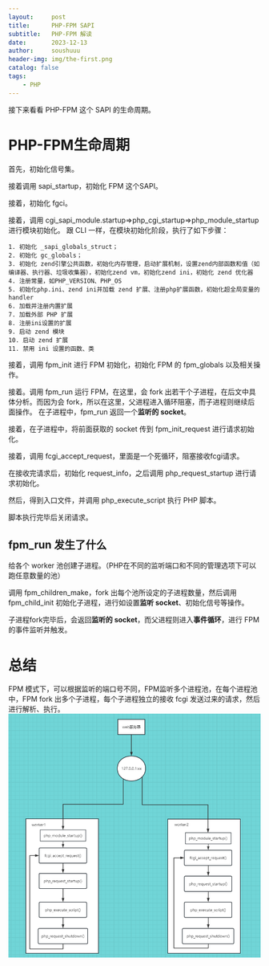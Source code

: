 ```yaml
---
layout:     post
title:      PHP-FPM SAPI
subtitle:   PHP-FPM 解读
date:       2023-12-13
author:     soushuuu
header-img: img/the-first.png
catalog: false
tags:
    - PHP
---
```


接下来看看 PHP-FPM 这个 SAPI 的生命周期。

# PHP-FPM生命周期

首先，初始化信号集。

接着调用 sapi_startup，初始化 FPM 这个SAPI。

接着，初始化 fgci。

接着，调用 cgi_sapi_module.startup=>php_cgi_startup=>php_module_startup 进行模块初始化。
跟 CLI 一样，在模块初始化阶段，执行了如下步骤：

    1. 初始化 _sapi_globals_struct；
    2. 初始化 gc_globals；
    3. 初始化 zend引擎公共函数，初始化内存管理，启动扩展机制，设置zend内部函数和值（如编译器、执行器、垃圾收集器），初始化zend vm，初始化zend ini，初始化 zend 优化器
    4. 注册常量，如PHP_VERSION、PHP_OS
    5. 初始化php.ini、zend ini并加载 zend 扩展、注册php扩展函数，初始化超全局变量的handler
    6. 加载并注册内置扩展
    7. 加载外部 PHP 扩展
    8. 注册ini设置的扩展
    9. 启动 zend 模块
    10. 启动 zend 扩展
    11. 禁用 ini 设置的函数、类

接着，调用 fpm_init 进行 FPM 初始化，初始化 FPM 的 fpm_globals 以及相关操作。

接着。调用 fpm_run 运行 FPM，在这里，会 fork 出若干个子进程，在后文中具体分析。而因为会 fork，所以在这里，父进程进入循环阻塞，而子进程则继续后面操作。
在子进程中，fpm_run 返回一个**监听的 socket**。

接着，在子进程中，将前面获取的 socket 传到 fpm_init_request 进行请求初始化。

接着，调用 fcgi_accept_request，里面是一个死循环，阻塞接收fcgi请求。

在接收完请求后，初始化 request_info，之后调用 php_request_startup 进行请求初始化。

然后，得到入口文件，并调用 php_execute_script 执行 PHP 脚本。

脚本执行完毕后关闭请求。

## fpm_run 发生了什么

给各个 worker 池创建子进程。（PHP在不同的监听端口和不同的管理选项下可以跑任意数量的池）

调用 fpm_children_make，fork 出每个池所设定的子进程数量，然后调用 fpm_child_init 初始化子进程，进行如设置**监听 socket**、初始化信号等操作。

子进程fork完毕后，会返回**监听的 socket**，而父进程则进入**事件循环**，进行 FPM 的事件监听并触发。


# 总结

FPM 模式下，可以根据监听的端口号不同，FPM监听多个进程池，在每个进程池中，FPM fork 出多个子进程，每个子进程独立的接收 fcgi 发送过来的请求，然后进行解析、执行。
![fpm下worker池工作周期](../img/fpm下worker池工作周期.png)

